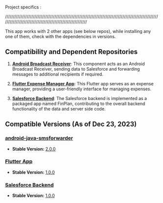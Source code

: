 Project specifics :

////////////////////////////////////////////////////////////////////////////////////////////////////////////////////////////////////////////////////////

This app works with 2 other apps (see below repos), while installing any one of them, check with the dependencies in versions.

## Compatibility and Dependent Repositories

1. [**Android Broadcast Receiver**](https://github.com/aritram1/phone-app-android-smsforwarder): This component acts as an Android Broadcast Receiver, sending data to Salesforce and forwarding messages to additional recipients if required.

2. [**Flutter Expense Manager App**](https://github.com/aritram1/flutter-expense-manager): This Flutter app serves as an expense manager, providing a user-friendly interface for managing expenses.

3. [**Salesforce Backend**](https://github.com/aritram1/fin-plan-managed): The Salesforce backend is implemented as a packaged app named FinPlan, contributing to the overall backend functionality of the data and server side code.

## Compatible Versions (As of Dec 23, 2023)

### [android-java-smsforwarder](https://github.com/aritram1/android-java-smsforwarder)

- **Stable Version:** [2.0.0](https://github.com/aritram1/android-java-smsforwarder/tree/release/stable/2.0.0)

### [Flutter App](https://github.com/aritram1/flutter-expense-manager)

- **Stable Version:** [1.0.0](https://github.com/aritram1/flutter-expense-manager/tree/release/stable/1.0.0)

### [Salesforce Backend](https://github.com/aritram1/salesforce-finplan-managed)

- **Stable Version:** [1.0.0](https://github.com/aritram1/fin-plan-managed/tree/release/stable/1.0.0)